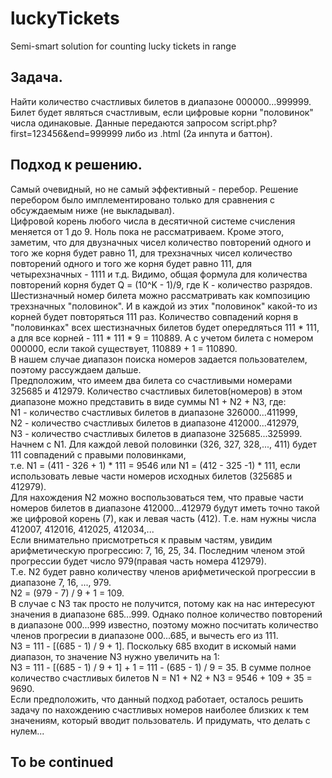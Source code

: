 # luckyTickets
 Semi-smart solution for counting lucky tickets in range
 
## Задача.
Найти количество счастливых билетов в диапазоне 000000...999999. Билет будет являться счастливым, если цифровые корни "половинок" числа одинаковые.
Данные передаются запросом script.php?first=123456&end=999999 либо из .html (2а инпута и баттон).

## Подход к решению.
Самый очевидный, но не самый эффективный - перебор. Решение перебором было имплементировано только для сравнения
с обсуждаемым ниже (не выкладывал).  
Цифровой корень любого числа  в десятичной системе счисления меняется от 1 до 9. Ноль пока не рассматриваем. Кроме этого, заметим, что для двузначных чисел количество повторений одного и того же корня будет равно 11, для трехзначных чисел количество повторений одного и того же корня будет равно 111, для четырехзначных - 1111 и т.д. 
Видимо, общая формула для количества повторений корня будет Q = (10^K - 1)/9, где К - количество разрядов.  
Шестизначный номер билета можно рассматривать как композицию трехзначных "половинок". И в каждой из этих "половинок" какой-то из корней будет повторяться 111 раз. Количество совпадений корня в "половинках" всех шестизначных билетов будет опередляться 111 * 111, а для все корней - 111 * 111 * 9 = 110889. А с учетом билета с номером 000000, если такой существует, 110889 + 1 = 110890.  
В нашем случае диапазон поиска номеров задается пользователем, поэтому рассуждаем дальше.  
Предположим, что имеем два билета со счастливыми номерами 325685 и 412979. Количество счастливых билетов(номеров) в этом диапазоне можно представить в виде суммы N1 + N2 + N3, где:  
N1 - количество счастливых билетов в диапазоне 326000...411999,  
N2 - количество счастливых билетов в диапазоне 412000...412979,  
N3 - количество счастливых билетов в диапазоне 325685...325999.  
Начнем с N1. Для каждой левой половинки (326, 327, 328,..., 411) будет 111 совпадений с правыми половинками,  
т.е. N1 = (411 - 326 + 1) * 111 = 9546 или N1 = (412 - 325 -1) * 111, если использовать левые части номеров исходных билетов (325685 и 412979).  
Для нахождения N2 можно воспользоваться тем, что правые части номеров билетов в диапазоне 412000...412979 будут иметь точно такой же цифровой корень (7), как и левая часть (412). Т.е. нам нужны числа 412007, 412016, 412025, 412034,...  
Если внимательно присмотреться к правым частям, увидим арифметическую прогрессию: 7, 16, 25, 34. Последним членом этой прогрессии будет число 979(правая часть номера 412979).  
Т.е. N2 будет равно количеству членов арифметической прогрессии в диапазоне 7, 16, ..., 979.  
N2 = (979 - 7) / 9 + 1 = 109.  
В случае с N3 так просто не получится, потому как на нас интересуют значения в диапазоне 685...999. Однако полное количество повторений в диапазоне 000...999 известно, поэтому можно посчитать количество членов прогресии в диапазоне 000...685, и вычесть его из 111.  
N3 = 111 - [(685 - 1) / 9 + 1]. Поскольку 685 входит в искомый нами диапазон, то значение N3 нужно увеличить на 1:  
N3 = 111 - [(685 - 1) / 9 + 1] + 1 = 111 - (685 - 1) / 9 = 35.
В сумме полное количество счастливых билетов N = N1 + N2 + N3 = 9546 + 109 + 35 = 9690.  
Если предположить, что данный подход работает, осталось решить задачу по нахождению счастливых номеров наиболее близких к тем значениям, который вводит пользователь. И придумать, что делать с нулем...
## To be continued
 
 

